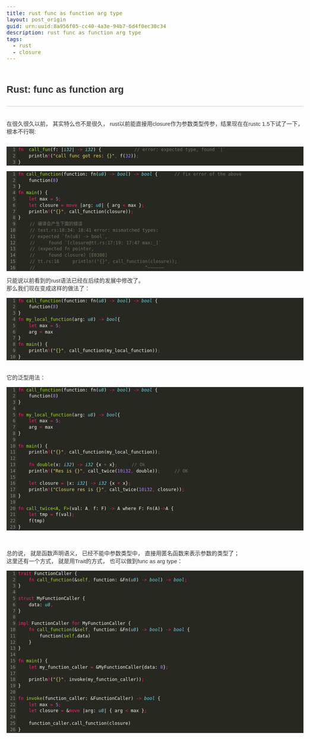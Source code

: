 ```yaml
---
title: rust func as function arg type
layout: post_origin
guid: urn:uuid:8a956f05-cc40-4a3e-94b7-6d4f0ec30c34
description: rust func as function arg type
tags:
  - rust
  - closure
---
```



<html>
<head>
  <meta charset="utf-8">
  <meta http-equiv="X-UA-Compatible" content="IE=edge">
  <!-- common.css -->
  <style>* {-webkit-tap-highlight-color: rgba(0,0,0,0);}html {-webkit-text-size-adjust: none;}body {font-family: Arial, Helvetica, sans-serif;margin: 0;color: #333;word-wrap: break-word;}h1, h2, h3, h4, h5, h6 {line-height: 1.1;}img {max-width: 100% !important;}blockquote {margin: 0;padding: 0 15px;color: #777;border-left: 4px solid #ddd;}hr {background-color: #ddd;border: 0;height: 1px;margin: 15px 0;}code {font-family: Menlo, Consolas, 'Ubuntu Mono', Monaco, 'source-code-pro', monospace;line-height: 1.4;margin: 0;padding: 0.2em 0;font-size: 85%;background-color: rgba(0,0,0,0.04);border-radius: 3px;}pre {margin: 0;}pre > code {margin: 0;padding: 0;font-size: 100%;word-break: normal;background: transparent;border: 0;}ol {list-style-type: decimal;}ol ol, ul ol {list-style-type: lower-latin;}ol ol ol, ul ol ol, ul ul ol, ol ul ol {list-style-type: lower-roman;}table {border-spacing: 0;border-collapse: collapse;margin-top: 0;margin-bottom: 16px;}table th {font-weight: bold;}table th, table td {padding: 6px 13px;border: 1px solid #ddd;}table tr {border-top: 1px solid #ccc;}table tr:nth-child(even) {background-color: #f8f8f8;}input[type="checkbox"] {cursor: default;margin-right: 0.5em;font-size: 13px;}.task-list-item {list-style-type: none;}.task-list-item+.task-list-item {margin-top: 3px;}.task-list-item input {float: left;margin: 0.3em 1em 0.25em -1.6em;vertical-align: middle;}#tag-field {margin: 8px 2px 10px;}#tag-field .tag {display: inline-block;background: #cadff3;border-radius: 4px;padding: 1px 8px;color: black;font-size: 12px;margin-right: 10px;line-height: 1.4;}</style>
  <!-- ace-static.css -->
  <style>.ace_static_highlight {white-space: pre-wrap;}.ace_static_highlight .ace_gutter {width: 2em;text-align: right;padding: 0 3px 0 0;margin-right: 3px;}.ace_static_highlight.ace_show_gutter .ace_line {padding-left: 2.6em;}.ace_static_highlight .ace_line {position: relative;}.ace_static_highlight .ace_gutter-cell {-moz-user-select: -moz-none;-khtml-user-select: none;-webkit-user-select: none;user-select: none;top: 0;bottom: 0;left: 0;position: absolute;}.ace_static_highlight .ace_gutter-cell:before {content: counter(ace_line, decimal);counter-increment: ace_line;}.ace_static_highlight {counter-reset: ace_line;}</style>
  <style>.ace-monokai .ace_gutter {background: #2F3129;color: #8F908A}.ace-monokai .ace_print-margin {width: 1px;background: #555651}.ace-monokai {background-color: #272822;color: #F8F8F2}.ace-monokai .ace_cursor {color: #F8F8F0}.ace-monokai .ace_marker-layer .ace_selection {background: #49483E}.ace-monokai.ace_multiselect .ace_selection.ace_start {box-shadow: 0 0 3px 0px #272822;border-radius: 2px}.ace-monokai .ace_marker-layer .ace_step {background: rgb(102, 82, 0)}.ace-monokai .ace_marker-layer .ace_bracket {margin: -1px 0 0 -1px;border: 1px solid #49483E}.ace-monokai .ace_marker-layer .ace_active-line {background: #202020}.ace-monokai .ace_gutter-active-line {background-color: #272727}.ace-monokai .ace_marker-layer .ace_selected-word {border: 1px solid #49483E}.ace-monokai .ace_invisible {color: #52524d}.ace-monokai .ace_entity.ace_name.ace_tag,.ace-monokai .ace_keyword,.ace-monokai .ace_meta.ace_tag,.ace-monokai .ace_storage {color: #F92672}.ace-monokai .ace_punctuation,.ace-monokai .ace_punctuation.ace_tag {color: #fff}.ace-monokai .ace_constant.ace_character,.ace-monokai .ace_constant.ace_language,.ace-monokai .ace_constant.ace_numeric,.ace-monokai .ace_constant.ace_other {color: #AE81FF}.ace-monokai .ace_invalid {color: #F8F8F0;background-color: #F92672}.ace-monokai .ace_invalid.ace_deprecated {color: #F8F8F0;background-color: #AE81FF}.ace-monokai .ace_support.ace_constant,.ace-monokai .ace_support.ace_function {color: #66D9EF}.ace-monokai .ace_fold {background-color: #A6E22E;border-color: #F8F8F2}.ace-monokai .ace_storage.ace_type,.ace-monokai .ace_support.ace_class,.ace-monokai .ace_support.ace_type {font-style: italic;color: #66D9EF}.ace-monokai .ace_entity.ace_name.ace_function,.ace-monokai .ace_entity.ace_other,.ace-monokai .ace_entity.ace_other.ace_attribute-name,.ace-monokai .ace_variable {color: #A6E22E}.ace-monokai .ace_variable.ace_parameter {font-style: italic;color: #FD971F}.ace-monokai .ace_string {color: #E6DB74}.ace-monokai .ace_comment {color: #75715E}.ace-monokai .ace_indent-guide {background: url(data:image/png;base64,iVBORw0KGgoAAAANSUhEUgAAAAEAAAACCAYAAACZgbYnAAAAEklEQVQImWPQ0FD0ZXBzd/wPAAjVAoxeSgNeAAAAAElFTkSuQmCC) right repeat-y}</style>
  <!-- export.css -->
  <style>
    body{margin:0 auto;max-width:800px;line-height:1.4}
    #nav{margin:5px 0 10px;font-size:15px}
    #titlearea{border-bottom:1px solid #ccc;font-size:17px;padding:10px 0;}
    #contentarea{font-size:15px;margin:16px 0}
    .cell{outline:0;min-height:20px;margin:5px 0;padding:5px 0;}
    .code-cell{font-family:Menlo,Consolas,'Ubuntu Mono',Monaco,'source-code-pro',monospace;font-size:12px;}
    .latex-cell{white-space:pre-wrap;}
  </style>
  <!-- User CSS -->
  <style> .text-cell {font-size: 15px;}.code-cell {font-size: 12px;}.markdown-cell {font-size: 15px;}.latex-cell {font-size: 15px;}</style>
</head>
<body>
  
  <div id="titlearea">
    <h2>Rust: func as function arg</h2>
  </div>
  <div id="contentarea"><div class="cell markdown-cell"><p>在很久很久以前， 其实特么也不是很久， rust以前能直接用closure作为参数类型传参，结果现在在rustc 1.5下试了一下， 根本不行啊: </p>
</div><div class="cell code-cell"><div class="ace-monokai"><div class="ace_static_highlight ace_show_gutter" style="counter-reset:ace_line 0"><div class="ace_line"><span class="ace_gutter ace_gutter-cell" unselectable="on"></span><span class="ace_keyword ace_source ace_rust">fn</span><span class="ace_meta ace_function ace_source ace_rust">&nbsp;&nbsp;</span><span class="ace_entity ace_name ace_function ace_source ace_rust">call_fun</span><span class="ace_meta ace_function ace_source ace_rust">(</span>f:&nbsp;|<span class="ace_storage ace_type ace_source ace_rust">i32</span>|&nbsp;<span class="ace_keyword ace_operator">-&gt;</span>&nbsp;<span class="ace_storage ace_type ace_source ace_rust">i32</span>)&nbsp;{&nbsp;&nbsp;&nbsp;&nbsp;&nbsp;&nbsp;&nbsp;&nbsp;<span class="ace_comment ace_line ace_double-dash ace_source ace_rust">//&nbsp;error:&nbsp;expected&nbsp;type,&nbsp;found&nbsp;`|`</span>
</div><div class="ace_line"><span class="ace_gutter ace_gutter-cell" unselectable="on"></span>&nbsp;&nbsp;&nbsp;&nbsp;println<span class="ace_keyword ace_operator">!</span>(<span class="ace_string ace_quoted ace_double ace_source ace_rust">"call&nbsp;func&nbsp;got&nbsp;res:&nbsp;{}"</span><span class="ace_keyword ace_operator">,</span>&nbsp;f(<span class="ace_constant ace_numeric ace_integer ace_source ace_rust">32</span>))<span class="ace_keyword ace_operator">;</span>
</div><div class="ace_line"><span class="ace_gutter ace_gutter-cell" unselectable="on"></span>}
</div></div></div></div><div class="cell code-cell"><div class="ace-monokai"><div class="ace_static_highlight ace_show_gutter" style="counter-reset:ace_line 0"><div class="ace_line"><span class="ace_gutter ace_gutter-cell" unselectable="on"></span><span class="ace_keyword ace_source ace_rust">fn</span><span class="ace_meta ace_function ace_source ace_rust">&nbsp;</span><span class="ace_entity ace_name ace_function ace_source ace_rust">call_function</span><span class="ace_meta ace_function ace_source ace_rust">(</span>function:&nbsp;fn(<span class="ace_storage ace_type ace_source ace_rust">u8</span>)&nbsp;<span class="ace_keyword ace_operator">-&gt;</span>&nbsp;<span class="ace_storage ace_type ace_source ace_rust">bool</span>)&nbsp;<span class="ace_keyword ace_operator">-&gt;</span>&nbsp;<span class="ace_storage ace_type ace_source ace_rust">bool</span>&nbsp;{&nbsp;&nbsp;<span class="ace_comment ace_line ace_double-dash ace_source ace_rust">//&nbsp;fix&nbsp;error&nbsp;of&nbsp;the&nbsp;above</span>
</div><div class="ace_line"><span class="ace_gutter ace_gutter-cell" unselectable="on"></span>&nbsp;&nbsp;&nbsp;&nbsp;function(<span class="ace_constant ace_numeric ace_integer ace_source ace_rust">8</span>)
</div><div class="ace_line"><span class="ace_gutter ace_gutter-cell" unselectable="on"></span>}
</div><div class="ace_line"><span class="ace_gutter ace_gutter-cell" unselectable="on"></span><span class="ace_keyword ace_source ace_rust">fn</span><span class="ace_meta ace_function ace_source ace_rust">&nbsp;</span><span class="ace_entity ace_name ace_function ace_source ace_rust">main</span><span class="ace_meta ace_function ace_source ace_rust">(</span>)&nbsp;{
</div><div class="ace_line"><span class="ace_gutter ace_gutter-cell" unselectable="on"></span>&nbsp;&nbsp;&nbsp;&nbsp;<span class="ace_keyword ace_source ace_rust">let</span>&nbsp;max&nbsp;<span class="ace_keyword ace_operator">=</span>&nbsp;<span class="ace_constant ace_numeric ace_integer ace_source ace_rust">5</span><span class="ace_keyword ace_operator">;</span>
</div><div class="ace_line"><span class="ace_gutter ace_gutter-cell" unselectable="on"></span>&nbsp;&nbsp;&nbsp;&nbsp;<span class="ace_keyword ace_source ace_rust">let</span>&nbsp;closure&nbsp;<span class="ace_keyword ace_operator">=</span>&nbsp;<span class="ace_keyword ace_source ace_rust">move</span>&nbsp;|arg:&nbsp;<span class="ace_storage ace_type ace_source ace_rust">u8</span>|&nbsp;{&nbsp;arg&nbsp;<span class="ace_keyword ace_operator">&lt;</span>&nbsp;max&nbsp;}<span class="ace_keyword ace_operator">;</span>
</div><div class="ace_line"><span class="ace_gutter ace_gutter-cell" unselectable="on"></span>&nbsp;&nbsp;&nbsp;&nbsp;println<span class="ace_keyword ace_operator">!</span>(<span class="ace_string ace_quoted ace_double ace_source ace_rust">"{}"</span><span class="ace_keyword ace_operator">,</span>&nbsp;call_function(closure))<span class="ace_keyword ace_operator">;</span>
</div><div class="ace_line"><span class="ace_gutter ace_gutter-cell" unselectable="on"></span>}
</div><div class="ace_line"><span class="ace_gutter ace_gutter-cell" unselectable="on"></span><span class="ace_comment ace_line ace_double-dash ace_source ace_rust">//&nbsp;<span class="ace_cjk" style="width:20px">编</span><span class="ace_cjk" style="width:20px">译</span><span class="ace_cjk" style="width:20px">会</span><span class="ace_cjk" style="width:20px">产</span><span class="ace_cjk" style="width:20px">生</span><span class="ace_cjk" style="width:20px">下</span><span class="ace_cjk" style="width:20px">面</span><span class="ace_cjk" style="width:20px">的</span><span class="ace_cjk" style="width:20px">错</span><span class="ace_cjk" style="width:20px">误</span></span>
</div><div class="ace_line"><span class="ace_gutter ace_gutter-cell" unselectable="on"></span><span class="ace_comment ace_line ace_double-dash ace_source ace_rust">//&nbsp;test.rs:18:34:&nbsp;18:41&nbsp;error:&nbsp;mismatched&nbsp;types:</span>
</div><div class="ace_line"><span class="ace_gutter ace_gutter-cell" unselectable="on"></span><span class="ace_comment ace_line ace_double-dash ace_source ace_rust">//&nbsp;expected&nbsp;`fn(u8)&nbsp;-&gt;&nbsp;bool`,</span>
</div><div class="ace_line"><span class="ace_gutter ace_gutter-cell" unselectable="on"></span><span class="ace_comment ace_line ace_double-dash ace_source ace_rust">//&nbsp;&nbsp;&nbsp;&nbsp;&nbsp;found&nbsp;`[closure@tt.rs:17:19:&nbsp;17:47&nbsp;max:_]`</span>
</div><div class="ace_line"><span class="ace_gutter ace_gutter-cell" unselectable="on"></span><span class="ace_comment ace_line ace_double-dash ace_source ace_rust">//&nbsp;(expected&nbsp;fn&nbsp;pointer,</span>
</div><div class="ace_line"><span class="ace_gutter ace_gutter-cell" unselectable="on"></span><span class="ace_comment ace_line ace_double-dash ace_source ace_rust">//&nbsp;&nbsp;&nbsp;&nbsp;&nbsp;found&nbsp;closure)&nbsp;[E0308]</span>
</div><div class="ace_line"><span class="ace_gutter ace_gutter-cell" unselectable="on"></span><span class="ace_comment ace_line ace_double-dash ace_source ace_rust">//&nbsp;tt.rs:18&nbsp;&nbsp;&nbsp;&nbsp;&nbsp;println!("{}",&nbsp;call_function(closure));</span>
</div><div class="ace_line"><span class="ace_gutter ace_gutter-cell" unselectable="on"></span><span class="ace_comment ace_line ace_double-dash ace_source ace_rust">//&nbsp;&nbsp;&nbsp;&nbsp;&nbsp;&nbsp;&nbsp;&nbsp;&nbsp;&nbsp;&nbsp;&nbsp;&nbsp;&nbsp;&nbsp;&nbsp;&nbsp;&nbsp;&nbsp;&nbsp;&nbsp;&nbsp;&nbsp;&nbsp;&nbsp;&nbsp;&nbsp;&nbsp;&nbsp;&nbsp;&nbsp;&nbsp;&nbsp;&nbsp;&nbsp;&nbsp;&nbsp;&nbsp;&nbsp;&nbsp;&nbsp;^~~~~~~</span>
</div></div></div></div><div class="cell text-cell"><div>只能说以前看到的rust语法已经在后续的发展中修改了。 &nbsp;</div><div>那么我们现在变成这样的做法了：</div></div><div class="cell code-cell"><div class="ace-monokai"><div class="ace_static_highlight ace_show_gutter" style="counter-reset:ace_line 0"><div class="ace_line"><span class="ace_gutter ace_gutter-cell" unselectable="on"></span><span class="ace_keyword ace_source ace_rust">fn</span><span class="ace_meta ace_function ace_source ace_rust">&nbsp;</span><span class="ace_entity ace_name ace_function ace_source ace_rust">call_function</span><span class="ace_meta ace_function ace_source ace_rust">(</span>function:&nbsp;fn(<span class="ace_storage ace_type ace_source ace_rust">u8</span>)&nbsp;<span class="ace_keyword ace_operator">-&gt;</span>&nbsp;<span class="ace_storage ace_type ace_source ace_rust">bool</span>)&nbsp;<span class="ace_keyword ace_operator">-&gt;</span>&nbsp;<span class="ace_storage ace_type ace_source ace_rust">bool</span>&nbsp;{
</div><div class="ace_line"><span class="ace_gutter ace_gutter-cell" unselectable="on"></span>&nbsp;&nbsp;&nbsp;&nbsp;function(<span class="ace_constant ace_numeric ace_integer ace_source ace_rust">8</span>)
</div><div class="ace_line"><span class="ace_gutter ace_gutter-cell" unselectable="on"></span>}
</div><div class="ace_line"><span class="ace_gutter ace_gutter-cell" unselectable="on"></span><span class="ace_keyword ace_source ace_rust">fn</span><span class="ace_meta ace_function ace_source ace_rust">&nbsp;</span><span class="ace_entity ace_name ace_function ace_source ace_rust">my_local_function</span><span class="ace_meta ace_function ace_source ace_rust">(</span>arg:&nbsp;<span class="ace_storage ace_type ace_source ace_rust">u8</span>)&nbsp;<span class="ace_keyword ace_operator">-&gt;</span>&nbsp;<span class="ace_storage ace_type ace_source ace_rust">bool</span>{
</div><div class="ace_line"><span class="ace_gutter ace_gutter-cell" unselectable="on"></span>&nbsp;&nbsp;&nbsp;&nbsp;<span class="ace_keyword ace_source ace_rust">let</span>&nbsp;max&nbsp;<span class="ace_keyword ace_operator">=</span>&nbsp;<span class="ace_constant ace_numeric ace_integer ace_source ace_rust">5</span><span class="ace_keyword ace_operator">;</span>
</div><div class="ace_line"><span class="ace_gutter ace_gutter-cell" unselectable="on"></span>&nbsp;&nbsp;&nbsp;&nbsp;arg&nbsp;<span class="ace_keyword ace_operator">&lt;</span>&nbsp;max
</div><div class="ace_line"><span class="ace_gutter ace_gutter-cell" unselectable="on"></span>}
</div><div class="ace_line"><span class="ace_gutter ace_gutter-cell" unselectable="on"></span><span class="ace_keyword ace_source ace_rust">fn</span><span class="ace_meta ace_function ace_source ace_rust">&nbsp;</span><span class="ace_entity ace_name ace_function ace_source ace_rust">main</span><span class="ace_meta ace_function ace_source ace_rust">(</span>)&nbsp;{
</div><div class="ace_line"><span class="ace_gutter ace_gutter-cell" unselectable="on"></span>&nbsp;&nbsp;&nbsp;&nbsp;println<span class="ace_keyword ace_operator">!</span>(<span class="ace_string ace_quoted ace_double ace_source ace_rust">"{}"</span><span class="ace_keyword ace_operator">,</span>&nbsp;call_function(my_local_function))<span class="ace_keyword ace_operator">;</span>
</div><div class="ace_line"><span class="ace_gutter ace_gutter-cell" unselectable="on"></span>}
</div></div></div></div><div class="cell text-cell"><br><div>它的泛型用法：</div></div><div class="cell code-cell"><div class="ace-monokai"><div class="ace_static_highlight ace_show_gutter" style="counter-reset:ace_line 0"><div class="ace_line"><span class="ace_gutter ace_gutter-cell" unselectable="on"></span><span class="ace_keyword ace_source ace_rust">fn</span><span class="ace_meta ace_function ace_source ace_rust">&nbsp;</span><span class="ace_entity ace_name ace_function ace_source ace_rust">call_function</span><span class="ace_meta ace_function ace_source ace_rust">(</span>function:&nbsp;fn(<span class="ace_storage ace_type ace_source ace_rust">u8</span>)&nbsp;<span class="ace_keyword ace_operator">-&gt;</span>&nbsp;<span class="ace_storage ace_type ace_source ace_rust">bool</span>)&nbsp;<span class="ace_keyword ace_operator">-&gt;</span>&nbsp;<span class="ace_storage ace_type ace_source ace_rust">bool</span>&nbsp;{
</div><div class="ace_line"><span class="ace_gutter ace_gutter-cell" unselectable="on"></span>&nbsp;&nbsp;&nbsp;&nbsp;function(<span class="ace_constant ace_numeric ace_integer ace_source ace_rust">8</span>)
</div><div class="ace_line"><span class="ace_gutter ace_gutter-cell" unselectable="on"></span>}
</div><div class="ace_line"><span class="ace_gutter ace_gutter-cell" unselectable="on"></span>
</div><div class="ace_line"><span class="ace_gutter ace_gutter-cell" unselectable="on"></span><span class="ace_keyword ace_source ace_rust">fn</span><span class="ace_meta ace_function ace_source ace_rust">&nbsp;</span><span class="ace_entity ace_name ace_function ace_source ace_rust">my_local_function</span><span class="ace_meta ace_function ace_source ace_rust">(</span>arg:&nbsp;<span class="ace_storage ace_type ace_source ace_rust">u8</span>)&nbsp;<span class="ace_keyword ace_operator">-&gt;</span>&nbsp;<span class="ace_storage ace_type ace_source ace_rust">bool</span>{
</div><div class="ace_line"><span class="ace_gutter ace_gutter-cell" unselectable="on"></span>&nbsp;&nbsp;&nbsp;&nbsp;<span class="ace_keyword ace_source ace_rust">let</span>&nbsp;max&nbsp;<span class="ace_keyword ace_operator">=</span>&nbsp;<span class="ace_constant ace_numeric ace_integer ace_source ace_rust">5</span><span class="ace_keyword ace_operator">;</span>
</div><div class="ace_line"><span class="ace_gutter ace_gutter-cell" unselectable="on"></span>&nbsp;&nbsp;&nbsp;&nbsp;arg&nbsp;<span class="ace_keyword ace_operator">&lt;</span>&nbsp;max
</div><div class="ace_line"><span class="ace_gutter ace_gutter-cell" unselectable="on"></span>}
</div><div class="ace_line"><span class="ace_gutter ace_gutter-cell" unselectable="on"></span>
</div><div class="ace_line"><span class="ace_gutter ace_gutter-cell" unselectable="on"></span><span class="ace_keyword ace_source ace_rust">fn</span><span class="ace_meta ace_function ace_source ace_rust">&nbsp;</span><span class="ace_entity ace_name ace_function ace_source ace_rust">main</span><span class="ace_meta ace_function ace_source ace_rust">(</span>)&nbsp;{
</div><div class="ace_line"><span class="ace_gutter ace_gutter-cell" unselectable="on"></span>&nbsp;&nbsp;&nbsp;&nbsp;println<span class="ace_keyword ace_operator">!</span>(<span class="ace_string ace_quoted ace_double ace_source ace_rust">"{}"</span><span class="ace_keyword ace_operator">,</span>&nbsp;call_function(my_local_function))<span class="ace_keyword ace_operator">;</span>
</div><div class="ace_line"><span class="ace_gutter ace_gutter-cell" unselectable="on"></span>
</div><div class="ace_line"><span class="ace_gutter ace_gutter-cell" unselectable="on"></span>&nbsp;&nbsp;&nbsp;&nbsp;<span class="ace_keyword ace_source ace_rust">fn</span><span class="ace_meta ace_function ace_source ace_rust">&nbsp;</span><span class="ace_entity ace_name ace_function ace_source ace_rust">double</span><span class="ace_meta ace_function ace_source ace_rust">(</span>x:&nbsp;<span class="ace_storage ace_type ace_source ace_rust">i32</span>)&nbsp;<span class="ace_keyword ace_operator">-&gt;</span>&nbsp;<span class="ace_storage ace_type ace_source ace_rust">i32</span>&nbsp;{x&nbsp;<span class="ace_keyword ace_operator">+</span>&nbsp;x}<span class="ace_keyword ace_operator">;</span>&nbsp;<span class="ace_comment ace_line ace_double-dash ace_source ace_rust">//&nbsp;Ok</span>
</div><div class="ace_line"><span class="ace_gutter ace_gutter-cell" unselectable="on"></span>&nbsp;&nbsp;&nbsp;&nbsp;println<span class="ace_keyword ace_operator">!</span>(<span class="ace_string ace_quoted ace_double ace_source ace_rust">"Res&nbsp;is&nbsp;{}"</span><span class="ace_keyword ace_operator">,</span>&nbsp;call_twice(<span class="ace_constant ace_numeric ace_integer ace_source ace_rust">10i32</span><span class="ace_keyword ace_operator">,</span>&nbsp;double))<span class="ace_keyword ace_operator">;</span>&nbsp;<span class="ace_comment ace_line ace_double-dash ace_source ace_rust">//&nbsp;OK</span>
</div><div class="ace_line"><span class="ace_gutter ace_gutter-cell" unselectable="on"></span>&nbsp;&nbsp;&nbsp;&nbsp;
</div><div class="ace_line"><span class="ace_gutter ace_gutter-cell" unselectable="on"></span>&nbsp;&nbsp;&nbsp;&nbsp;<span class="ace_keyword ace_source ace_rust">let</span>&nbsp;closure&nbsp;<span class="ace_keyword ace_operator">=</span>&nbsp;|x:&nbsp;<span class="ace_storage ace_type ace_source ace_rust">i32</span>|&nbsp;<span class="ace_keyword ace_operator">-&gt;</span>&nbsp;<span class="ace_storage ace_type ace_source ace_rust">i32</span>&nbsp;{x&nbsp;<span class="ace_keyword ace_operator">+</span>&nbsp;x}<span class="ace_keyword ace_operator">;</span>
</div><div class="ace_line"><span class="ace_gutter ace_gutter-cell" unselectable="on"></span>&nbsp;&nbsp;&nbsp;&nbsp;println<span class="ace_keyword ace_operator">!</span>(<span class="ace_string ace_quoted ace_double ace_source ace_rust">"Closure&nbsp;res&nbsp;is&nbsp;{}"</span><span class="ace_keyword ace_operator">,</span>&nbsp;call_twice(<span class="ace_constant ace_numeric ace_integer ace_source ace_rust">10i32</span><span class="ace_keyword ace_operator">,</span>&nbsp;closure))<span class="ace_keyword ace_operator">;</span>
</div><div class="ace_line"><span class="ace_gutter ace_gutter-cell" unselectable="on"></span>}
</div><div class="ace_line"><span class="ace_gutter ace_gutter-cell" unselectable="on"></span>
</div><div class="ace_line"><span class="ace_gutter ace_gutter-cell" unselectable="on"></span><span class="ace_keyword ace_source ace_rust">fn</span><span class="ace_meta ace_function ace_source ace_rust">&nbsp;</span><span class="ace_entity ace_name ace_function ace_source ace_rust">call_twice&lt;A,&nbsp;F&gt;</span><span class="ace_meta ace_function ace_source ace_rust">(</span>val:&nbsp;A<span class="ace_keyword ace_operator">,</span>&nbsp;f:&nbsp;F)&nbsp;<span class="ace_keyword ace_operator">-&gt;</span>&nbsp;A&nbsp;where&nbsp;F:&nbsp;Fn(A)<span class="ace_keyword ace_operator">-&gt;</span>A&nbsp;{
</div><div class="ace_line"><span class="ace_gutter ace_gutter-cell" unselectable="on"></span>&nbsp;&nbsp;&nbsp;&nbsp;<span class="ace_keyword ace_source ace_rust">let</span>&nbsp;tmp&nbsp;<span class="ace_keyword ace_operator">=</span>&nbsp;f(val)<span class="ace_keyword ace_operator">;</span>
</div><div class="ace_line"><span class="ace_gutter ace_gutter-cell" unselectable="on"></span>&nbsp;&nbsp;&nbsp;&nbsp;f(tmp)
</div><div class="ace_line"><span class="ace_gutter ace_gutter-cell" unselectable="on"></span>}
</div></div></div></div><div class="cell text-cell"><div><br></div></div><div class="cell text-cell">总的说， 就是函数声明语义， 已经不能中参数类型中， 直接用匿名函数来表示参数的类型了； &nbsp;<div>这里还有一个方式， 就是用Trait的方式， 也可以做到func as arg type：</div></div><div class="cell code-cell"><div class="ace-monokai"><div class="ace_static_highlight ace_show_gutter" style="counter-reset:ace_line 0"><div class="ace_line"><span class="ace_gutter ace_gutter-cell" unselectable="on"></span><span class="ace_keyword ace_source ace_rust">trait</span>&nbsp;FunctionCaller&nbsp;{
</div><div class="ace_line"><span class="ace_gutter ace_gutter-cell" unselectable="on"></span>&nbsp;&nbsp;&nbsp;&nbsp;<span class="ace_keyword ace_source ace_rust">fn</span><span class="ace_meta ace_function ace_source ace_rust">&nbsp;</span><span class="ace_entity ace_name ace_function ace_source ace_rust">call_function</span><span class="ace_meta ace_function ace_source ace_rust">(</span>&amp;<span class="ace_variable ace_language ace_source ace_rust">self</span><span class="ace_keyword ace_operator">,</span>&nbsp;function:&nbsp;&amp;Fn(<span class="ace_storage ace_type ace_source ace_rust">u8</span>)&nbsp;<span class="ace_keyword ace_operator">-&gt;</span>&nbsp;<span class="ace_storage ace_type ace_source ace_rust">bool</span>)&nbsp;<span class="ace_keyword ace_operator">-&gt;</span>&nbsp;<span class="ace_storage ace_type ace_source ace_rust">bool</span><span class="ace_keyword ace_operator">;</span>
</div><div class="ace_line"><span class="ace_gutter ace_gutter-cell" unselectable="on"></span>}
</div><div class="ace_line"><span class="ace_gutter ace_gutter-cell" unselectable="on"></span>
</div><div class="ace_line"><span class="ace_gutter ace_gutter-cell" unselectable="on"></span><span class="ace_keyword ace_source ace_rust">struct</span>&nbsp;MyFunctionCaller&nbsp;{
</div><div class="ace_line"><span class="ace_gutter ace_gutter-cell" unselectable="on"></span>&nbsp;&nbsp;&nbsp;&nbsp;data:&nbsp;<span class="ace_storage ace_type ace_source ace_rust">u8</span><span class="ace_keyword ace_operator">,</span>
</div><div class="ace_line"><span class="ace_gutter ace_gutter-cell" unselectable="on"></span>}
</div><div class="ace_line"><span class="ace_gutter ace_gutter-cell" unselectable="on"></span>
</div><div class="ace_line"><span class="ace_gutter ace_gutter-cell" unselectable="on"></span><span class="ace_keyword ace_source ace_rust">impl</span>&nbsp;FunctionCaller&nbsp;<span class="ace_keyword ace_source ace_rust">for</span>&nbsp;MyFunctionCaller&nbsp;{
</div><div class="ace_line"><span class="ace_gutter ace_gutter-cell" unselectable="on"></span>&nbsp;&nbsp;&nbsp;&nbsp;<span class="ace_keyword ace_source ace_rust">fn</span><span class="ace_meta ace_function ace_source ace_rust">&nbsp;</span><span class="ace_entity ace_name ace_function ace_source ace_rust">call_function</span><span class="ace_meta ace_function ace_source ace_rust">(</span>&amp;<span class="ace_variable ace_language ace_source ace_rust">self</span><span class="ace_keyword ace_operator">,</span>&nbsp;function:&nbsp;&amp;Fn(<span class="ace_storage ace_type ace_source ace_rust">u8</span>)&nbsp;<span class="ace_keyword ace_operator">-&gt;</span>&nbsp;<span class="ace_storage ace_type ace_source ace_rust">bool</span>)&nbsp;<span class="ace_keyword ace_operator">-&gt;</span>&nbsp;<span class="ace_storage ace_type ace_source ace_rust">bool</span>&nbsp;{
</div><div class="ace_line"><span class="ace_gutter ace_gutter-cell" unselectable="on"></span><span class="ace_indent-guide">&nbsp;&nbsp;&nbsp;&nbsp;</span>&nbsp;&nbsp;&nbsp;&nbsp;function(<span class="ace_variable ace_language ace_source ace_rust">self</span>.data)
</div><div class="ace_line"><span class="ace_gutter ace_gutter-cell" unselectable="on"></span>&nbsp;&nbsp;&nbsp;&nbsp;}
</div><div class="ace_line"><span class="ace_gutter ace_gutter-cell" unselectable="on"></span>}
</div><div class="ace_line"><span class="ace_gutter ace_gutter-cell" unselectable="on"></span>
</div><div class="ace_line"><span class="ace_gutter ace_gutter-cell" unselectable="on"></span><span class="ace_keyword ace_source ace_rust">fn</span><span class="ace_meta ace_function ace_source ace_rust">&nbsp;</span><span class="ace_entity ace_name ace_function ace_source ace_rust">main</span><span class="ace_meta ace_function ace_source ace_rust">(</span>)&nbsp;{
</div><div class="ace_line"><span class="ace_gutter ace_gutter-cell" unselectable="on"></span>&nbsp;&nbsp;&nbsp;&nbsp;<span class="ace_keyword ace_source ace_rust">let</span>&nbsp;my_function_caller&nbsp;<span class="ace_keyword ace_operator">=</span>&nbsp;&amp;MyFunctionCaller{data:&nbsp;<span class="ace_constant ace_numeric ace_integer ace_source ace_rust">8</span>}<span class="ace_keyword ace_operator">;</span>
</div><div class="ace_line"><span class="ace_gutter ace_gutter-cell" unselectable="on"></span>
</div><div class="ace_line"><span class="ace_gutter ace_gutter-cell" unselectable="on"></span>&nbsp;&nbsp;&nbsp;&nbsp;println<span class="ace_keyword ace_operator">!</span>(<span class="ace_string ace_quoted ace_double ace_source ace_rust">"{}"</span><span class="ace_keyword ace_operator">,</span>&nbsp;invoke(my_function_caller))<span class="ace_keyword ace_operator">;</span>
</div><div class="ace_line"><span class="ace_gutter ace_gutter-cell" unselectable="on"></span>}
</div><div class="ace_line"><span class="ace_gutter ace_gutter-cell" unselectable="on"></span>
</div><div class="ace_line"><span class="ace_gutter ace_gutter-cell" unselectable="on"></span><span class="ace_keyword ace_source ace_rust">fn</span><span class="ace_meta ace_function ace_source ace_rust">&nbsp;</span><span class="ace_entity ace_name ace_function ace_source ace_rust">invoke</span><span class="ace_meta ace_function ace_source ace_rust">(</span>function_caller:&nbsp;&amp;FunctionCaller)&nbsp;<span class="ace_keyword ace_operator">-&gt;</span>&nbsp;<span class="ace_storage ace_type ace_source ace_rust">bool</span>&nbsp;{
</div><div class="ace_line"><span class="ace_gutter ace_gutter-cell" unselectable="on"></span>&nbsp;&nbsp;&nbsp;&nbsp;<span class="ace_keyword ace_source ace_rust">let</span>&nbsp;max&nbsp;<span class="ace_keyword ace_operator">=</span>&nbsp;<span class="ace_constant ace_numeric ace_integer ace_source ace_rust">5</span><span class="ace_keyword ace_operator">;</span>
</div><div class="ace_line"><span class="ace_gutter ace_gutter-cell" unselectable="on"></span>&nbsp;&nbsp;&nbsp;&nbsp;<span class="ace_keyword ace_source ace_rust">let</span>&nbsp;closure&nbsp;<span class="ace_keyword ace_operator">=</span>&nbsp;&amp;<span class="ace_keyword ace_source ace_rust">move</span>&nbsp;|arg:&nbsp;<span class="ace_storage ace_type ace_source ace_rust">u8</span>|&nbsp;{&nbsp;arg&nbsp;<span class="ace_keyword ace_operator">&lt;</span>&nbsp;max&nbsp;}<span class="ace_keyword ace_operator">;</span>
</div><div class="ace_line"><span class="ace_gutter ace_gutter-cell" unselectable="on"></span>
</div><div class="ace_line"><span class="ace_gutter ace_gutter-cell" unselectable="on"></span>&nbsp;&nbsp;&nbsp;&nbsp;function_caller.call_function(closure)
</div><div class="ace_line"><span class="ace_gutter ace_gutter-cell" unselectable="on"></span>}
</div></div></div></div></div>
  <script></script>
</body>
</html>
